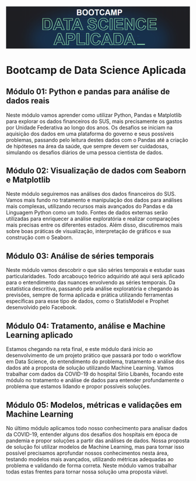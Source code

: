 
![imagem](https://github.com/vqrca/bootcamp_alura_aulas/blob/main/banner_bootcamp.png)

# **Bootcamp de Data Science Aplicada**

## **Módulo 01: Python e pandas para análise de dados reais**
Neste módulo vamos aprender como utilizar Python, Pandas e Matplotlib para explorar os dados financeiros do SUS, mais precisamente os gastos por Unidade Federativa ao longo dos anos. Os desafios se iniciam na aquisição dos dados em uma plataforma do governo e seus possíveis problemas, passando pelo leitura destes dados com o Pandas até a criação de hipóteses na área da saúde, que sempre devem ser cuidadosas, simulando os desafios diários de uma pessoa cientista de dados.


## **Módulo 02: Visualização de dados com Seaborn e Matplotlib**
Neste módulo seguiremos nas análises dos dados financeiros do SUS. Vamos mais fundo no tratamento e manipulação dos dados para análises mais complexas, utilizando recursos mais avançados do Pandas e da Linguagem Python como um todo.
Fontes de dados externas serão utilizadas para enriquecer a análise exploratória e realizar comparações mais precisas entre os diferentes estados. Além disso, discutiremos mais sobre boas práticas de visualização, interpretação de gráficos e sua construção com o Seaborn.

## **Módulo 03: Análise de séries temporais**
Neste módulo vamos descobrir o que são séries temporais e estudar suas particularidades.
Todo arcabouço teórico adquirido até aqui será aplicado para o entendimento das nuances envolvendo as séries temporais. Da estatística descritiva, passando pela análise exploratória e chegando às previsões, sempre de forma aplicada e prática utilizando ferramentas específicas para esse tipo de dados, como o StatisModel e Prophet desenvolvido pelo Facebook.

## **Módulo 04: Tratamento, análise e Machine Learning aplicado**
Estamos chegando na reta final, e este módulo dará início ao desenvolvimento de um projeto prático que passará por todo o workflow em Data Science, do entendimento do problema, tratamento e análise dos dados até a proposta de solução utilizando Machine Learning.
Vamos trabalhar com dados da COVID-19 do hospital Sírio Libanês, focando este módulo no tratamento e análise de dados para entender profundamente o problema que estamos lidando e propor possíveis soluções.

## **Módulo 05: Modelos, métricas e validações em Machine Learning**
No último módulo aplicamos todo nosso conhecimento para analisar dados da COVID-19, entender alguns dos desafios dos hospitais em época de pandemia e propor soluções a partir das análises de dados.
Nossa proposta de solução foi utilizar modelos de Machine Learning, mas para tornar isso possível precisamos aprofundar nossos conhecimentos nesta área, testando modelos mais avançados, utilizando métricas adequadas ao problema e validando de forma correta. Neste módulo vamos trabalhar todas estas frentes para tornar nossa solução uma proposta viável.

